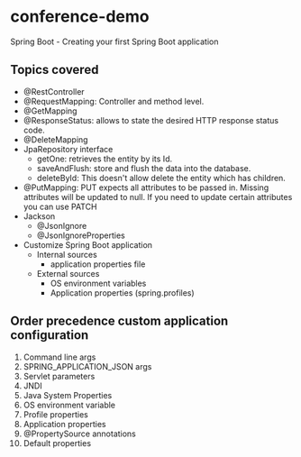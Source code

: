 # conference-demo
Spring Boot - Creating your first Spring Boot application
## Topics covered
- @RestController
- @RequestMapping: Controller and method level.
- @GetMapping
- @ResponseStatus: allows to state the desired HTTP response status code.
- @DeleteMapping
- JpaRepository interface
    - getOne: retrieves the entity by its Id.
    - saveAndFlush: store and flush the data into the database.
    - deleteById: This doesn't allow delete the entity which has children.
- @PutMapping: PUT expects all attributes to be passed in. Missing attributes will be updated to null. If you need to update certain attributes you can use PATCH
- Jackson
    - @JsonIgnore
    - @JsonIgnoreProperties
- Customize Spring Boot application
    - Internal sources
        - application properties file
    - External sources
        - OS environment variables
        - Application properties (spring.profiles)
        
## Order precedence custom application configuration
1. Command line args
2. SPRING_APPLICATION_JSON args
3. Servlet parameters
4. JNDI
5. Java System Properties
6. OS environment variable
7. Profile properties
8. Application properties
9. @PropertySource annotations
10. Default properties

